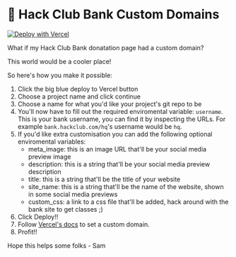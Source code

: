 # 🏦 Hack Club Bank Custom Domains

[![Deploy with Vercel](https://vercel.com/button)](https://vercel.com/new/git/external?repository-url=https%3A%2F%2Fgithub.com%2Fsampoder%2Fbank-custom-domains&env=username&envDescription=View%20the%20documentation%20for%20details.&envLink=https%3A%2F%2Fgithub.com%2Fsampoder%2Fbank-custom-domains%23-hack-club-bank-custom-domains&project-name=my-awesome-hack-club-bank-project&repo-name=my-awesome-hack-club-bank-project)

What if my Hack Club Bank donatation page had a custom domain?

This world would be a cooler place!

So here's how you make it possible:

1. Click the big blue deploy to Vercel button
2. Choose a project name and click continue
3. Choose a name for what you'd like your project's git repo to be
4. You'll now have to fill out the required enviromental variable: `username`. This is your bank username, you can find it by inspecting the URLs. For example `bank.hackclub.com/hq`'s username would be `hq`.
5. If you'd like extra customisation you can add the following optional enviromental variables:
    - meta_image: this is an image URL that'll be your social media preview image
    - description: this is a string that'll be your social media preview description
    - title: this is a string that'll be the title of your website
    - site_name: this is a string that'll be the name of the website, shown in some social media previews
    - custom_css: a link to a css file that'll be added, hack around with the bank site to get classes ;)
6. Click Deploy!!
7. Follow [Vercel's docs](https://vercel.com/docs/custom-domains) to set a custom domain.
8. Profit!!

Hope this helps some folks - Sam
